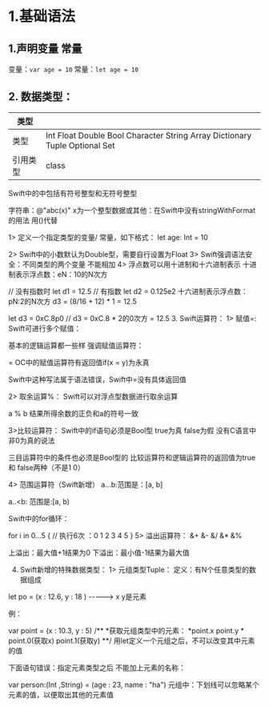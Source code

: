 # 1.基础语法
## 1.声明变量 常量
变量：`var age = 10`
常量：`let age = 10`

## 2. 数据类型：
|类型||
|-|-|
|类型|Int Float Double Bool Character String Array Dictionary Tuple Optional Set|
|引用类型|class|



Swift中的中包括有符号整型和无符号整型

字符串：@"abc\(x)"  x为一个整型数据或其他：在Swift中没有stringWithFormat的用法  用\()代替

1> 定义一个指定类型的变量/ 常量，如下格式：
let age: Int = 10

2> Swift中的小数默认为Double型，需要自行设置为Float 
3> Swift强调语法安全：不同类型的两个变量 不能相加
4> 浮点数可以用十进制和十六进制表示 
十进制表示浮点数：eN：10的N次方

// 没有指数时
let d1 = 12.5
// 有指数
let d2 = 0.125e2
十六进制表示浮点数：pN:2的N次方   d3 = (8/16 + 12) * 1 = 12.5

let d3 = 0xC.8p0
// d3 = 0xC.8 * 2的0次方 = 12.5
3. Swift运算符：
1> 赋值=:
Swift可进行多个赋值：

基本的逻辑运算都一些样 强调赋值运算符：

= OC中的赋值运算符有返回值if(x = y)为永真  

Swift中这种写法属于语法错误，Swift中=没有具体返回值

2> 取余运算%：
Swift可以对浮点型数据进行取余运算 

a % b 结果所得余数的正负和a的符号一致

3>比较运算符：
Swift中的if语句必须是Bool型   true为真 false为假  没有C语言中非0为真的说法

三目运算符中的条件也必须是Bool型的  比较运算符和逻辑运算符的返回值为true 和 false两种（不是1 0）

4> 范围运算符（Swift新增）
a...b:范围是：[a, b]

a..<b: 范围是:[a, b)

Swift中的for循环：

for i in 0...5 {
// 执行6次 ：0 1 2 3 4 5
}
5> 溢出运算符：
&+ &- &/ &* &%

上溢出：最大值+1结果为0  下溢出：最小值-1结果为最大值

4. Swift新增的特殊数据类型：
1> 元组类型Tuple：
定义：有N个任意类型的数据组成

let po = (x : 12.6, y : 18 ) -----> x y是元素

例：

var point = (x : 10.3, y : 5)
/**
   *获取元组类型中的元素：
    *point.x  point.y
    * point.0(获取x) point.1(获取y)
**/ 
用let定义一个元组之后，不可以改变其中元素的值

下面语句错误：指定元素类型之后 不能加上元素的名称：

var person:(Int ,String) = (age : 23, name : "ha")
元组中：下划线可以忽略某个元素的值，以便取出其他的元素值